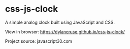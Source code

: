 # css-js-clock
A simple analog clock built using JavaScript and CSS.

View in browser: https://dylancruse.github.io/css-js-clock/

Project source: javascript30.com
